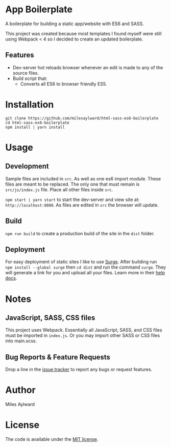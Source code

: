 # App Boilerplate

A boilerplate for building a static app/website with ES6 and SASS.

This project was created because most templates I found myself were still using Webpack < 4 so I decided to create an updated boilerplate.

## Features

- Dev-server hot reloads browser whenever an edit is made to any of the source files.
- Build script that:
  - Converts all ES6 to browser friendly ES5.

# Installation

```
git clone https://github.com/milesaylward/html-sass-es6-boilerplate
cd html-sass-es6-boilerplate
npm install | yarn install
```

# Usage

## Development

Sample files are included in `src`. As well as one es6 import module. These files are meant to be replaced. The only one that must remain is `src/js/index.js` file. Place all other files  inside `src`.

`npm start | yarn start` to start the dev-server and view site at: `http://localhost:8080`. As files are edited in `src` the browser will update.

## Build

`npm run build` to create a production build of the site in the `dist` folder.

## Deployment
For easy deployment of static sites I like to use [Surge](https://surge.sh/). After building run ` npm install --global surge` then `cd dist` and run the command `surge`. They will generate a link for you and upload all your files. Learn more in their [help docs](https://surge.sh/help/).

# Notes

## JavaScript, SASS, CSS files

This project uses Webpack. Essentially all JavaScript, SASS, and CSS files must be imported in `index.js`. Or you may import other SASS or CSS files into main.scss.



## Bug Reports & Feature Requests

Drop a line in the [issue tracker](https://github.com/milesaylward/html-sass-es6-boilerplate/issues) to report any bugs or request features.

# Author

Miles Aylward

# License

The code is available under the [MIT license](LICENSE.txt).

